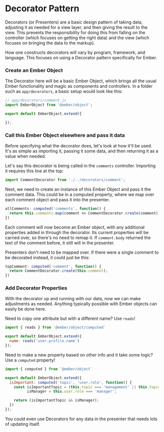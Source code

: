 # Decorator Pattern

Decorators (or Presenters) are a basic design pattern of taking data, adjusting it as needed for a view layer, and then giving the result to the view. This prevents the responsibility for doing this from falling on the controller (which focuses on getting the right data) and the view (which focuses on bringing the data to the markup).

How one constructs decorators will vary by program, framework, and language. This focuses on using a Decorator pattern specifically for Ember.

### Create an Ember Object

The Decorator here will be a basic Ember Object, which brings all the usual Ember functionality and magic as components and controllers. In a folder such as `app/decorators`, a basic setup would look like this:

```javascript
// app/decorators/comment.js
import EmberObject from '@ember/object';

export default EmberObject.extend({

});
```

### Call this Ember Object elsewhere and pass it data

Before specifying what the decorator does, let's look at how it'll be used. It's as simple as importing it, passing it some data, and then returning it as a value when needed.

Let's say this decorator is being called in the `comments` controller. Importing it requires this line at the top:

```javascript
import CommentDecorator from './../decorators/comment';
```

Next, we need to create an instance of this Ember Object and pass it the comment data. This could be in a computed property, where we map over each comment object and pass it into the presenter.

```javascript
allComments: computed('comments', function() {
  return this.comments.map(comment => CommentDecorator.create(comment));
})
```

Each comment will now become an Ember object, with any additional properties added in through the decorator. Its current properties will be carried over, so there's no need to remap it. If `comment.body` returned the text of the comment before, it still will in the presenter.

Presenters don't need to be mapped over. If there were a single comment to be decorated instead, it could just be this:

```javascript
topComment: computed('comment', function() {
  return CommentDecorator.create(this.comment);
})
```

### Add Decorator Properties

With the decorator up and running with our data, now we can make adjustments as needed. Anything typically possible with Ember objects can easily be done here.

Need to copy one attribute but with a different name? Use `reads`!

```javascript
import { reads } from `@ember/object/computed`

export default EmberObject.extend({
  name: reads('user.profile.name')
});
```

Need to make a new property based on other info and it take some logic? Use a `computed` property!

```javascript
import { computed } from `@ember/object`

export default EmberObject.extend({
  isImportant: computed('topic', 'user.role', function() {
    const isImportantTopic = (this.topic === 'management' || this.topic === 'money'),
          isManager = this.user.role === 'manager';

    return (isImportantTopic && isManager);
  })
});
```

You could even use Decorators for any data in the presenter that needs lots of updating itself.
